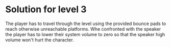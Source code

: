 # Solution for level 3

The player has to travel through the level using the provided bounce pads to reach otherwise unreachable platforms.
Whe confronted with the speaker the player has to lower their system volume to zero so that the speaker high volume won't hurt the character.